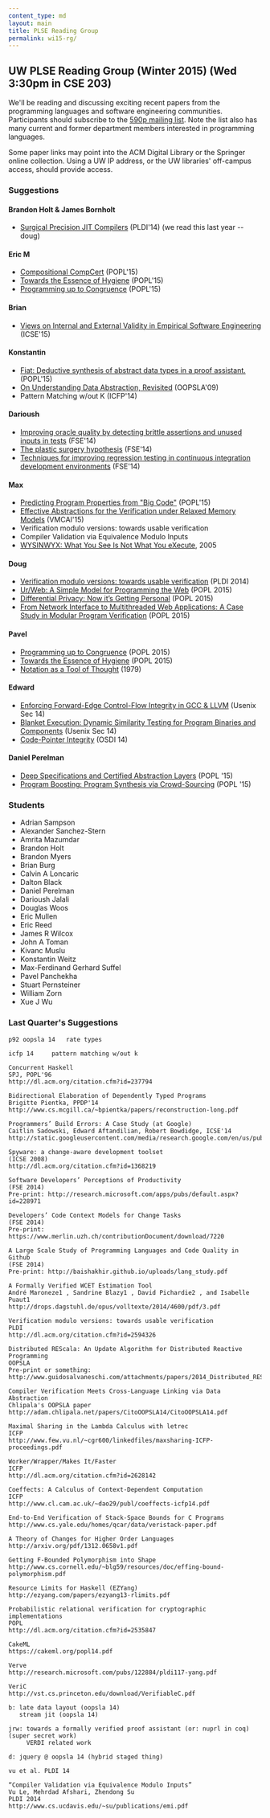 ```yaml
---
content_type: md
layout: main
title: PLSE Reading Group
permalink: wi15-rg/
---
```


## UW PLSE Reading Group (Winter 2015) (Wed 3:30pm in CSE 203)

We'll be reading and discussing exciting recent papers from the programming
languages and software engineering communities.  Participants should
subscribe to the [590p mailing
list](https://mailman.cs.washington.edu/mailman/listinfo/cse590n). Note the
list also has many current and former department members interested in
programming languages.

Some paper links may point into the ACM Digital Library or the
Springer online collection. Using a UW IP address, or the UW
libraries' off-campus access, should provide access.

### Suggestions

#### Brandon Holt & James Bornholt

- [Surgical Precision JIT Compilers](http://dl.acm.org/citation.cfm?id=2594316) (PLDI'14) (we read this last year -- doug)

#### Eric M

- [Compositional CompCert](https://www.cs.princeton.edu/~appel/papers/compcomp.pdf) (POPL'15)
- [Towards the Essence of Hygiene](http://michaeldadams.org/papers/hygiene/hygiene-2015-popl-authors-copy.pdf) (POPL'15)
- [Programming up to Congruence](http://www.seas.upenn.edu/~sweirich/papers/congruence-extended.pdf) (POPL'15)

#### Brian

- [Views on Internal and External Validity in Empirical Software Engineering](http://www.infosun.fim.uni-passau.de/cl/publications/docs/SiSiAp15.pdf) (ICSE'15)

#### Konstantin

- [Fiat: Deductive synthesis of abstract data types in a proof assistant.](https://people.csail.mit.edu/jgross/personal-website/papers/2015-adt-synthesis.pdf) (POPL'15)
- [On Understanding Data Abstraction, Revisited](http://www.cs.utexas.edu/~wcook/Drafts/2009/essay.pdf) (OOPSLA'09)
- Pattern Matching w/out K (ICFP'14)

#### Darioush

- [Improving oracle quality by detecting brittle assertions and unused inputs in tests](http://dl.acm.org/citation.cfm?id=2635917) (FSE'14)
- [The plastic surgery hypothesis](http://people.cs.umass.edu/~brun/pubs/pubs/Barr14fse.pdf) (FSE'14)
- [Techniques for improving regression testing in continuous integration development environments](http://dl.acm.org/citation.cfm?id=2635868.2635910) (FSE'14)

#### Max

- [Predicting Program Properties from "Big Code"](http://www.srl.inf.ethz.ch/papers/jsnice15.pdf) (POPL'15)
- [Effective Abstractions for the Verification under Relaxed Memory Models](http://www.srl.inf.ethz.ch/papers/vmcai15.pdf) (VMCAI'15)
- Verification modulo versions: towards usable verification
- Compiler Validation via Equivalence Modulo Inputs
- [WYSINWYX: What You See Is Not What You eXecute](http://dl.acm.org/citation.cfm?id=1749612), 2005

#### Doug
- [Verification modulo versions: towards usable verification](http://dl.acm.org/citation.cfm?id=2594326) (PLDI 2014)
- [Ur/Web: A Simple Model for Programming the Web](http://adam.chlipala.net/papers/UrWebPOPL15/UrWebPOPL15.pdf) (POPL 2015)
- [Differential Privacy: Now it’s Getting Personal](http://www.cse.chalmers.se/~gersch/popl2015.pdf) (POPL 2015)
- [From Network Interface to Multithreaded Web Applications: A Case Study in Modular Program Verification](http://adam.chlipala.net/papers/BedrockPOPL15/BedrockPOPL15.pdf) (POPL 2015)

#### Pavel

- [Programming up to Congruence](http://www.seas.upenn.edu/~sweirich/papers/congruence-extended.pdf) (POPL 2015)
- [Towards the Essence of Hygiene](http://michaeldadams.org/papers/hygiene/) (POPL 2015)
- [Notation as a Tool of Thought](http://dl.acm.org/ft_gateway.cfm?id=1283935&type=pdf) (1979)

#### Edward
- [Enforcing Forward-Edge Control-Flow Integrity in GCC & LLVM](https://www.usenix.org/conference/usenixsecurity14/technical-sessions/presentation/tice) (Usenix Sec 14)
- [Blanket Execution: Dynamic Similarity Testing for Program Binaries and
Components](https://www.usenix.org/conference/usenixsecurity14/technical-sessions/presentation/egele) (Usenix Sec 14)
- [Code-Pointer Integrity](https://www.usenix.org/conference/osdi14/technical-sessions/presentation/kuznetsov) (OSDI 14)

#### Daniel Perelman
- [Deep Specifications and Certified Abstraction Layers](http://flint.cs.yale.edu/flint/publications/dscal.pdf) (POPL '15)
- [Program Boosting: Program Synthesis via Crowd-Sourcing](http://research.microsoft.com/apps/pubs/default.aspx?id=231564) (POPL '15)

### Students

- Adrian Sampson
- Alexander Sanchez-Stern
- Amrita Mazumdar
- Brandon Holt
- Brandon Myers
- Brian Burg
- Calvin A Loncaric
- Dalton Black
- Daniel Perelman
- Darioush Jalali
- Douglas Woos
- Eric Mullen
- Eric Reed
- James R Wilcox
- John A Toman
- Kivanc Muslu
- Konstantin Weitz
- Max-Ferdinand Gerhard Suffel
- Pavel Panchekha
- Stuart Pernsteiner
- William Zorn
- Xue J Wu

### Last Quarter's Suggestions

    p92 oopsla 14   rate types
 
    icfp 14     pattern matching w/out k
  
    Concurrent Haskell
    SPJ, POPL'96
    http://dl.acm.org/citation.cfm?id=237794

    Bidirectional Elaboration of Dependently Typed Programs
    Brigitte Pientka, PPDP'14
    http://www.cs.mcgill.ca/~bpientka/papers/reconstruction-long.pdf
  
    Programmers’ Build Errors: A Case Study (at Google)
    Caitlin Sadowski, Edward Aftandilian, Robert Bowdidge, ICSE'14
    http://static.googleusercontent.com/media/research.google.com/en/us/pubs/archive/42184.pdf
  
    Spyware: a change-aware development toolset
    (ICSE 2008)
    http://dl.acm.org/citation.cfm?id=1368219
  
    Software Developers’ Perceptions of Productivity
    (FSE 2014)
    Pre-print: http://research.microsoft.com/apps/pubs/default.aspx?id=228971
  
    Developers’ Code Context Models for Change Tasks
    (FSE 2014)
    Pre-print: https://www.merlin.uzh.ch/contributionDocument/download/7220
  
    A Large Scale Study of Programming Languages and Code Quality in Github
    (FSE 2014)
    Pre-print: http://baishakhir.github.io/uploads/lang_study.pdf
  
    A Formally Verified WCET Estimation Tool
    André Maroneze1 , Sandrine Blazy1 , David Pichardie2 , and Isabelle Puaut1
    http://drops.dagstuhl.de/opus/volltexte/2014/4600/pdf/3.pdf
  
    Verification modulo versions: towards usable verification
    PLDI
    http://dl.acm.org/citation.cfm?id=2594326
  
    Distributed REScala: An Update Algorithm for Distributed Reactive Programming
    OOPSLA
    Pre-print or something: http://www.guidosalvaneschi.com/attachments/papers/2014_Distributed_REScala_An_Update_Algorithm_for_Distributed_Reactive_Programming_pdf.pdf
  
    Compiler Verification Meets Cross-Language Linking via Data Abstraction
    Chlipala's OOPSLA paper
    http://adam.chlipala.net/papers/CitoOOPSLA14/CitoOOPSLA14.pdf
  
    Maximal Sharing in the Lambda Calculus with letrec
    ICFP
    http://www.few.vu.nl/~cgr600/linkedfiles/maxsharing-ICFP-proceedings.pdf
  
    Worker/Wrapper/Makes It/Faster
    ICFP
    http://dl.acm.org/citation.cfm?id=2628142
  
    Coeffects: A Calculus of Context-Dependent Computation
    ICFP
    http://www.cl.cam.ac.uk/~dao29/publ/coeffects-icfp14.pdf
  
    End-to-End Verification of Stack-Space Bounds for C Programs
    http://www.cs.yale.edu/homes/qcar/data/veristack-paper.pdf
  
    A Theory of Changes for Higher Order Languages
    http://arxiv.org/pdf/1312.0658v1.pdf
  
    Getting F-Bounded Polymorphism into Shape
    http://www.cs.cornell.edu/~blg59/resources/doc/effing-bound-polymorphism.pdf
  
    Resource Limits for Haskell (EZYang)
    http://ezyang.com/papers/ezyang13-rlimits.pdf
  
    Probabilistic relational verification for cryptographic implementations
    POPL
    http://dl.acm.org/citation.cfm?id=2535847
  
    CakeML
    https://cakeml.org/popl14.pdf
  
    Verve
    http://research.microsoft.com/pubs/122884/pldi117-yang.pdf
  
    VeriC
    http://vst.cs.princeton.edu/download/VerifiableC.pdf
  
    b: late data layout (oopsla 14)
       stream jit (oopsla 14)
  
    jrw: towards a formally verified proof assistant (or: nuprl in coq)
    (super secret work)
         VERDI related work
  
    d: jquery @ oopsla 14 (hybrid staged thing)
  
    vu et al. PLDI 14
  
    “Compiler Validation via Equivalence Modulo Inputs”
    Vu Le, Mehrdad Afshari, Zhendong Su
    PLDI 2014
    http://www.cs.ucdavis.edu/~su/publications/emi.pdf
